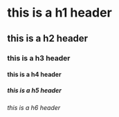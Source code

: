 # this is a h1 header
## this is a h2 header
### this is a h3 header
#### this is a h4 header
##### this is a h5 header
###### this is a h6 header
